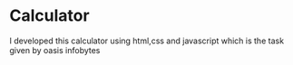 # Calculator
I developed this calculator using html,css and javascript which is the task given by oasis infobytes
